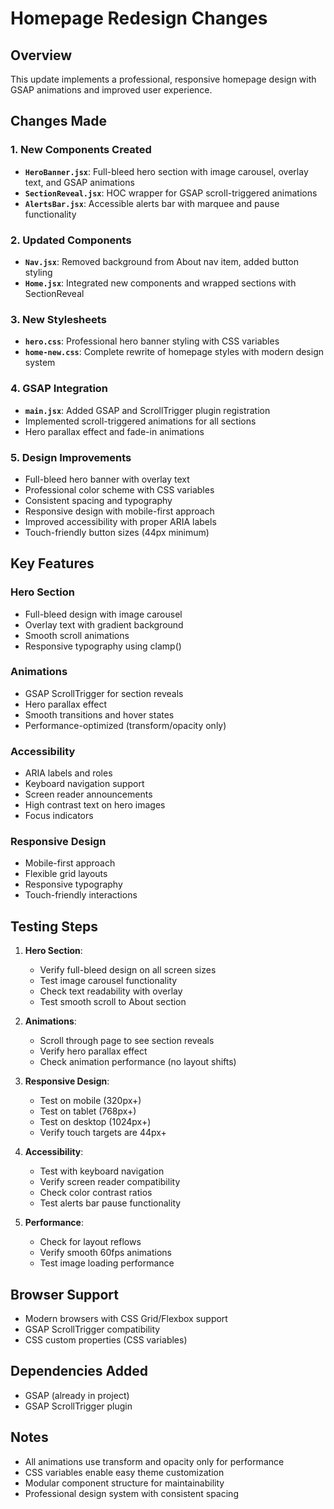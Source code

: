 # Homepage Redesign Changes

## Overview
This update implements a professional, responsive homepage design with GSAP animations and improved user experience.

## Changes Made

### 1. New Components Created
- **`HeroBanner.jsx`**: Full-bleed hero section with image carousel, overlay text, and GSAP animations
- **`SectionReveal.jsx`**: HOC wrapper for GSAP scroll-triggered animations
- **`AlertsBar.jsx`**: Accessible alerts bar with marquee and pause functionality

### 2. Updated Components
- **`Nav.jsx`**: Removed background from About nav item, added button styling
- **`Home.jsx`**: Integrated new components and wrapped sections with SectionReveal

### 3. New Stylesheets
- **`hero.css`**: Professional hero banner styling with CSS variables
- **`home-new.css`**: Complete rewrite of homepage styles with modern design system

### 4. GSAP Integration
- **`main.jsx`**: Added GSAP and ScrollTrigger plugin registration
- Implemented scroll-triggered animations for all sections
- Hero parallax effect and fade-in animations

### 5. Design Improvements
- Full-bleed hero banner with overlay text
- Professional color scheme with CSS variables
- Consistent spacing and typography
- Responsive design with mobile-first approach
- Improved accessibility with proper ARIA labels
- Touch-friendly button sizes (44px minimum)

## Key Features

### Hero Section
- Full-bleed design with image carousel
- Overlay text with gradient background
- Smooth scroll animations
- Responsive typography using clamp()

### Animations
- GSAP ScrollTrigger for section reveals
- Hero parallax effect
- Smooth transitions and hover states
- Performance-optimized (transform/opacity only)

### Accessibility
- ARIA labels and roles
- Keyboard navigation support
- Screen reader announcements
- High contrast text on hero images
- Focus indicators

### Responsive Design
- Mobile-first approach
- Flexible grid layouts
- Responsive typography
- Touch-friendly interactions

## Testing Steps

1. **Hero Section**:
   - Verify full-bleed design on all screen sizes
   - Test image carousel functionality
   - Check text readability with overlay
   - Test smooth scroll to About section

2. **Animations**:
   - Scroll through page to see section reveals
   - Verify hero parallax effect
   - Check animation performance (no layout shifts)

3. **Responsive Design**:
   - Test on mobile (320px+)
   - Test on tablet (768px+)
   - Test on desktop (1024px+)
   - Verify touch targets are 44px+

4. **Accessibility**:
   - Test with keyboard navigation
   - Verify screen reader compatibility
   - Check color contrast ratios
   - Test alerts bar pause functionality

5. **Performance**:
   - Check for layout reflows
   - Verify smooth 60fps animations
   - Test image loading performance

## Browser Support
- Modern browsers with CSS Grid/Flexbox support
- GSAP ScrollTrigger compatibility
- CSS custom properties (CSS variables)

## Dependencies Added
- GSAP (already in project)
- GSAP ScrollTrigger plugin

## Notes
- All animations use transform and opacity only for performance
- CSS variables enable easy theme customization
- Modular component structure for maintainability
- Professional design system with consistent spacing
